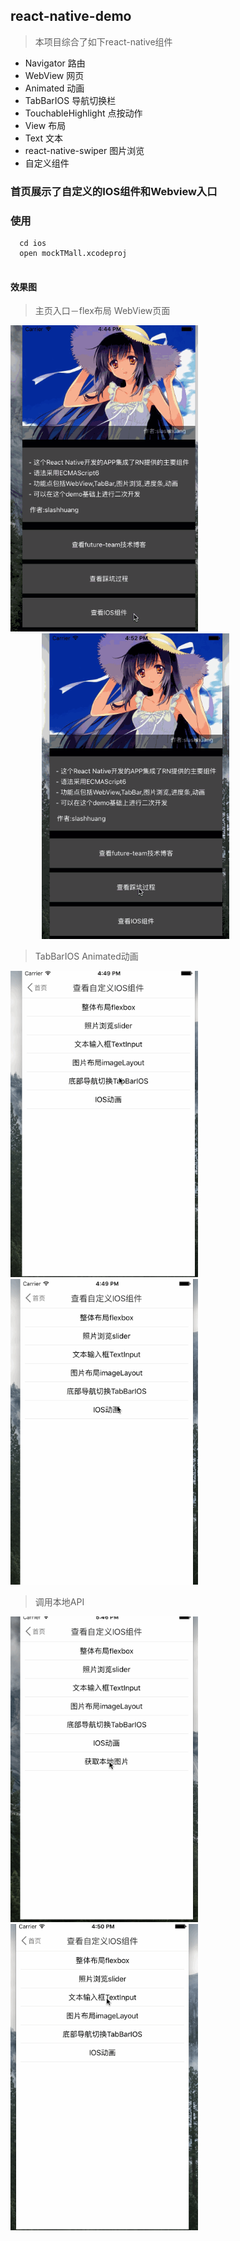 ## react-native-demo
> 本项目综合了如下react-native组件

- Navigator   路由
- WebView     网页  
- Animated    动画
- TabBarIOS   导航切换栏
- TouchableHighlight   点按动作
- View  布局
- Text 文本
- react-native-swiper 图片浏览
- 自定义组件 

### 首页展示了自定义的IOS组件和Webview入口

### 使用
```
  cd ios
  open mockTMall.xcodeproj
  
```
#### 效果图

>主页入口－flex布局   WebView页面

<div style＝"width:100%">
<img src='./Assets/readme/indexapp.gif' width='300px'>

<img src='./Assets/readme/webview.gif' width='300px' style='margin-left:50px'>
</div>

>TabBarIOS   Animated动画

<div style＝"width:100%">
<img src='./Assets/readme/tabbar.gif' width='300px'>
<img src='./Assets/readme/animation.gif' width='300px'>
</div>

>调用本地API

<div style＝"width:100%">
<img src='./Assets/readme/cameraRoll.gif' width='300px'>
<img src='./Assets/readme/textinput.gif' width='300px'>
</div>


